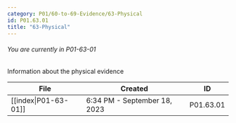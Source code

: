 ```yaml
---
category: P01/60-to-69-Evidence/63-Physical
id: P01.63.01
title: "63-Physical"
---
```

###### You are currently in P01-63-01

Information about the physical evidence

| File                                                                                             | Created                      | ID        |
| ------------------------------------------------------------------------------------------------ | ---------------------------- | --------- |
| [[index\|P01-63-01]] | 6:34 PM - September 18, 2023 | P01.63.01 |

